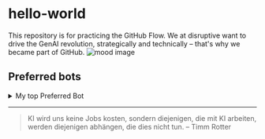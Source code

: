 # hello-world
This repository is for practicing the GitHub Flow.
We at disruptive want to drive the GenAI revolution, strategically and technically – that's why we became part of GitHub. 
<picture>
 <source media="(prefers-color-scheme: dark)" srcset="https://disruptive-muenchen.de/wp-content/uploads/2024/01/Disruptive_Blog_ChatGBT_4.jpg">
 <source media="(prefers-color-scheme: light)" srcset="https://disruptive-muenchen.de/wp-content/uploads/2024/01/Disruptive_Blog_ChatGBT_4.jpg">
 <img alt="mood image" src="https://disruptive-muenchen.de/wp-content/uploads/2024/01/Disruptive_Blog_ChatGBT_4.jpg">
</picture>

## Preferred bots
<details>
<summary>My top Preferred Bot</summary>

| Rank | Preferred Bot |
|-----:|---------------|
|     1|     ChatGPT   |
|     2|     Gemini    |
|     3|     Claude    |
</details>

---
> KI wird uns keine Jobs kosten, sondern diejenigen, die mit KI arbeiten, werden diejenigen abhängen, die dies nicht tun.
– Timm Rotter
